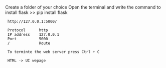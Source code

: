 Create a folder of your choice 
Open the terminal and write the command to install flask
    >> pip install flask

     http://127.0.0.1:5000/

     Protocol      http
     IP address    127.0.0.1
     Port          5000
     /             Route

     To terminte the web server press Ctrl + C

     HTML -> UI wepage 